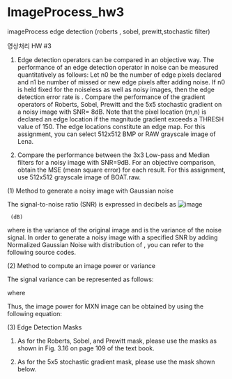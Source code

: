 # ImageProcess_hw3
imageProcess edge detection (roberts , sobel, prewitt,stochastic filter)

영상처리 HW #3


1. Edge detection operators can be compared in an objective way. The performance of an edge detection operator in noise can be measured quantitatively as follows: Let n0 be the number of edge pixels declared and n1 be number of missed or new edge pixels after adding noise. If n0 is held fixed for the noiseless as well as noisy images, then the edge detection error rate is
                        .
Compare the performance of the gradient operators of Roberts, Sobel, Prewitt and the 5x5 stochastic gradient on a noisy image with SNR= 8dB. 
Note that the pixel location (m,n) is declared an edge location if the magnitude gradient   exceeds a THRESH value of 150. The edge locations constitute an edge map. For this assignment, you can select 512x512 BMP or RAW grayscale image of Lena. 





2. Compare the performance between the 3x3 Low-pass and Median filters for a noisy image with SNR=9dB. For an objective comparison, obtain the MSE (mean square error) for each result. For this assignment, use 512x512 grayscale image of BOAT.raw.  






(1) Method to generate a noisy image with Gaussian noise

The signal-to-noise ratio (SNR) is expressed in decibels as ![image](https://user-images.githubusercontent.com/36159663/57966745-10c3d880-7991-11e9-8c3d-8b6f70953ea1.png)

     (dB)
where   is the variance of the original image and   is the variance of the noise signal. In order to generate a noisy image with a specified SNR by adding Normalized Gaussian Noise with distribution of  , you can refer to the following source codes.



 (2) Method to compute an image power or variance

The signal variance can be represented as follows:
 
where  

Thus, the image power for MXN image can be obtained by using the following equation:




(3) Edge Detection Masks

1) As for the Roberts, Sobel, and Prewitt mask, please use the masks as shown in Fig. 3.16 on page 109 of the text book.

2) As for the 5x5 stochastic gradient mask, please use the mask shown below.











